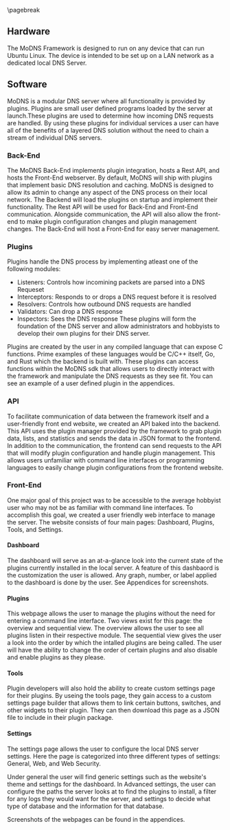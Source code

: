 \pagebreak
## Hardware

The MoDNS Framework is designed to run on any device that can run Ubuntu Linux. The device is intended to be set up on a LAN network as a dedicated local DNS Server.

## Software

MoDNS is a modular DNS server where all functionality is provided by plugins. Plugins are small user defined programs loaded by the server at launch.These plugins are used to determine how incoming DNS requests are handled. By using these plugins for individual services a user can have all of the benefits of a layered DNS solution without the need to chain a stream of individual DNS servers.

### Back-End

The MoDNS Back-End implements plugin integration, hosts a Rest API, and hosts the Front-End webserver. By default, MoDNS will ship with plugins that implement basic DNS resolution and caching. MoDNS is designed to allow its admin to change any aspect of the DNS process on their local network. The Backend will load the plugins on startup and implement their functionality. The Rest API will be used for Back-End and Front-End communication. Alongside communication, the API will also allow the front-end to make plugin configuration changes and plugin management changes. The Back-End will host a Front-End for easy server management.

### Plugins

Plugins handle the DNS process by implementing atleast one of the following modules:
 - Listeners: Controls how incomining packets are parsed into a DNS Requeset
 - Interceptors: Responds to or drops a DNS request before it is resolved
 - Resolvers: Controls how outbound DNS requests are handled
 - Validators: Can drop a DNS response
 - Inspectors: Sees the DNS response
These plugins will form the foundation of the DNS server and allow administrators and hobbyists to develop their own plugins for their DNS server. 

Plugins are created by the user in any compiled language that can expose C functions. Prime examples of these languages would be C/C++ itself, Go, and Rust which the backend is built with. These plugins can access functions within the MoDNS sdk that allows users to directly interact with the framework and manipulate the DNS requests as they see fit. You can see an example of a user defined plugin in the appendices. 

### API

To facilitate communication of data between the framework itself and a user-friendly front end website, we created an API baked into the backend. This API uses the plugin manager provided by the framework to grab plugin data, lists, and statistics and sends the data in JSON format to the frontend. In addition to the communication, the frontend can send requests to the API that will modify plugin configuration and handle plugin management. This allows users unfamiliar with command line interfaces or programming languages to easily change plugin configurations from the frontend website. 

### Front-End

One major goal of this project was to be accessible to the average hobbyist user who may not be as familiar with command line interfaces. To accomplish this goal, we created a user friendly web interface to manage the server. The website consists of four main pages: Dashboard, Plugins, Tools, and Settings. 
 
#### Dashboard

The dashboard will serve as an at-a-glance look into the current state of the plugins currently installed in the local server. A feature of this dashbaord is the customization the user is allowed. Any graph, number, or label applied to the dashboard is done by the user. See Appendices for screenshots. 

#### Plugins

This webpage allows the user to manage the plugins without the need for entering a command line interface. Two views exist for this page: the overview and sequential view. The overview allows the user to see all plugins listen in their respective module. The sequential view gives the user a look into the order by which the intalled plugins are being called. The user will have the ability to change the order of certain plugins and also disable and enable plugins as they please. 

#### Tools

Plugin developers will also hold the ability to create custom settings page for their plugins. By useing the tools page, they gain access to a custom settings page builder that allows them to link certain buttons, switches, and other widgets to their plugin. They can then download this page as a JSON file to include in their plugin package. 

#### Settings

The settings page allows the user to configure the local DNS server settings. Here the page is categorized into three different types of settings: General, Web, and Web Security. 

Under general the user will find generic settings such as the website's theme and settings for the dashboard. In Advanced settings, the user can configure the paths the server looks at to find the plugins to install, a filter for any logs they would want for the server, and settings to decide what type of database and the information for that database. 
 
Screenshots of the webpages can be found in the appendices.
